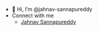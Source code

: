 - 👋 Hi, I’m @jahnav-sannapureddy
- Connect with me
    -  <a margin="8" href="https://www.linkedin.com/in/jahnav-sannapureddy/">Jahnav Sannapureddy</a>
